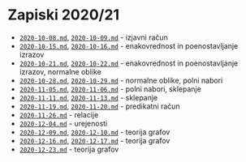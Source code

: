 # Zapiski 2020/21

* [`2020-10-08.md`](2020-10-08.md), [`2020-10-09.md`](2020-10-09.md) - izjavni račun
* [`2020-10-15.md`](2020-10-15.md), [`2020-10-16.md`](2020-10-16.md) - enakovrednost in poenostavljanje izrazov
* [`2020-10-21.md`](2020-10-21.md), [`2020-10-22.md`](2020-10-22.md) - enakovrednost in poenostavljanje izrazov, normalne oblike
* [`2020-10-28.md`](2020-10-28.md), [`2020-10-29.md`](2020-10-29.md) - normalne oblike, polni nabori
* [`2020-11-05.md`](2020-11-05.md), [`2020-11-06.md`](2020-11-06.md) - polni nabori, sklepanje
* [`2020-11-11.md`](2020-11-11.md), [`2020-11-13.md`](2020-11-13.md) - sklepanje
* [`2020-11-19.md`](2020-11-19.md), [`2020-11-20.md`](2020-11-20.md) - predikatni račun
* [`2020-11-26.md`](2020-11-26.md) - relacije
* [`2020-12-04.md`](2020-12-04.md) - urejenosti
* [`2020-12-09.md`](2020-12-09.md), [`2020-12-10.md`](2020-12-10.md) - teorija grafov
* [`2020-12-16.md`](2020-12-16.md), [`2020-12-17.md`](2020-12-17.md) - teorija grafov
* [`2020-12-23.md`](2020-12-23.md) - teorija grafov
